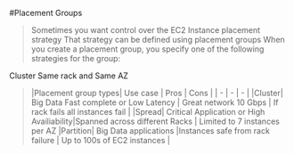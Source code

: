 #Placement Groups 

> Sometimes you want control over the EC2 Instance placement strategy
> That strategy can be defined using placement groups
> When you create a placement group, you specify one of the following strategies for the group:

Cluster Same rack and Same AZ

>|Placement group types| Use case | Pros | Cons |
> | - | - | - |
> |Cluster| Big Data Fast complete or Low Latency | Great network 10 Gbps | If rack fails all instances fail |
> |Spread| Critical Application or High Availiability|Spanned across different Racks | Limited to 7 instances per AZ
> |Partition| Big Data applications |Instances safe from rack failure | Up to 100s of EC2 instances |
